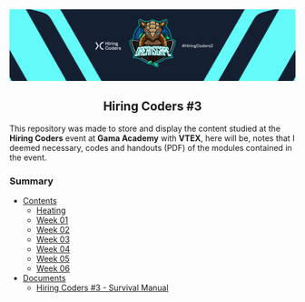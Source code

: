 <img src="images/dream-scape.png" />
<center>
  <h2>Hiring Coders #3</h2>
</center>

<p>
  This repository was made to store and display the content studied at the <strong>Hiring Coders</strong> event at <strong>Gama Academy</strong> with <strong>VTEX</strong>, here will be, notes that I deemed necessary, codes and handouts (PDF) of the modules contained in the event.
</p>

### Summary

- <a href="./contents">Contents</a>
  - <a href="./contents/heating">Heating</a>
  - <a href="./contents/week-01">Week 01</a>
  - <a href="./contents/week-02">Week 02</a>
  - <a href="./contents/week-03">Week 03</a>
  - <a href="./contents/week-04">Week 04</a>
  - <a href="./contents/week-05">Week 05</a>
  - <a href="./contents/week-06">Week 06</a>
- <a href="./documents">Documents</a>
  - <a href="./documents/hc-docs.pdf">Hiring Coders #3 - Survival Manual</a>
